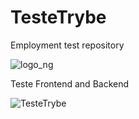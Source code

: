 # TesteTrybe

Employment test repository

![logo_ng](https://user-images.githubusercontent.com/61027045/203921990-17452006-20de-4d88-8031-74bc9e3a7125.png)

Teste Frontend and Backend

![TesteTrybe](https://user-images.githubusercontent.com/61027045/203659213-c7e756e3-9cc7-4995-9cc6-953d1f581619.png)
